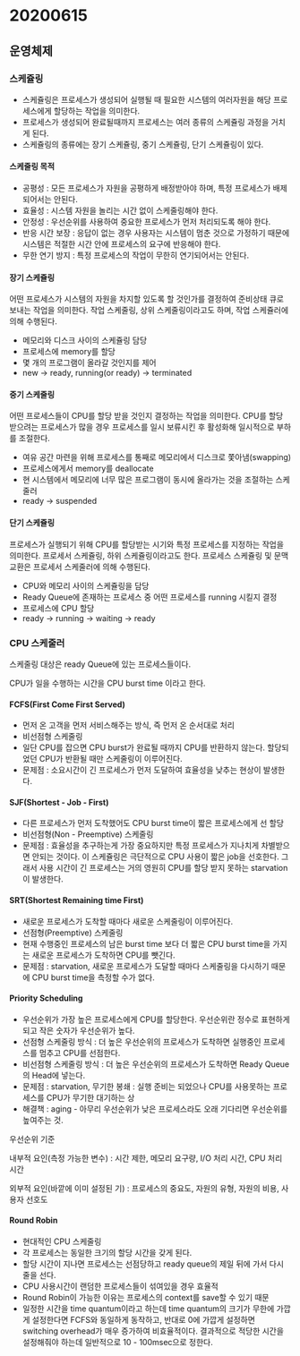 # 20200615

##  운영체제

###  스케쥴링

* 스케쥴링은 프로세스가 생성되어 실행될 때 필요한 시스템의 여러자원을 해당 프로세스에게 할당하는 작업을 의미한다. 
* 프로세스가 생성되어 완료될때까지 프로세스는 여러 종류의 스케쥴링 과정을 거치게 된다.
* 스케쥴링의 종류에는 장기 스케쥴링, 중기 스케쥴링, 단기 스케쥴링이 있다.

####  스케줄링 목적

*  공평성 : 모든 프로세스가 자원을 공평하게 배정받아야 하며, 특정 프로세스가 배제되어서는 안된다.
*  효율성 : 시스템 자원을 놀리는 시간 없이 스케줄링해야 한다.
* 안정성 : 우선순위를 사용하여 중요한 프로세스가 먼저 처리되도록 해야 한다.
*  반응 시간 보장 : 응답이 없는 경우 사용자는 시스템이 멈춘 것으로 가정하기 때문에 시스템은 적절한 시간 안에 프로세스의 요구에 반응해야 한다.
* 무한 연기 방지 : 특정 프로세스의 작업이 무한히 연기되어서는 안된다.

####  장기 스케쥴링

 어떤 프로세스가 시스템의 자원을 차지할  있도록 할 것인가를 결정하여 준비상태 큐로 보내는 작업을 의미한다. 작업 스케줄링, 상위 스케줄링이라고도 하며, 작업 스케쥴러에 의해 수행된다.

*  메모리와 디스크 사이의 스케쥴링 담당
* 프로세스에 memory를 할당
*  몇 개의 프로그램이 올라갈 것인지를 제어
* new -&gt; ready, running\(or ready\) -&gt; terminated

####  중기 스케줄링

 어떤 프로세스들이 CPU를 할당 받을 것인지 결정하는 작업을 의미한다. CPU를 할당 받으려는 프로세스가 많을 경우 프로세스를 일시 보류시킨 후 활성화해 일시적으로 부하를 조절한다.

*  여유 공간 마련을 위해 프로세스를 통째로 메모리에서 디스크로 쫓아냄\(swapping\)
* 프로세스에게서 memory를 deallocate
* 현 시스템에서 메모리에 너무 많은 프로그램이 동시에 올라가는 것을 조절하는 스케줄러
* ready -&gt; suspended

####  단기 스케쥴링

 프로세스가 실행되기 위해 CPU를 할당받는 시기와 특정 프로세스를 지정하는 작업을 의미한다. 프로세서 스케쥴링, 하위 스케쥴링이라고도 한다. 프로세스 스케쥴링 및 문맥 교환은 프로세서 스케줄러에 의해 수행된다.

*  CPU와 메모리 사이의 스케쥴링을 담당
* Ready Queue에 존재하는 프로세스 중 어떤 프로세스를 running 시킬지 결정
* 프로세스에 CPU 할당
* ready -&gt; running -&gt; waiting -&gt; ready

### CPU 스케줄러

 스케줄링 대상은 ready Queue에 있는 프로세스들이다.

CPU가 일을 수행하는 시간을 CPU burst time 이라고 한다.

#### FCFS\(First Come First Served\)

*  먼저 온 고객을 먼저 서비스해주는 방식, 즉 먼저 온 순서대로 처리
*  비선점형 스케줄링
*  일단 CPU를 잡으면 CPU burst가 완료될 때까지 CPU를 반환하지 않는다. 할당되었던 CPU가 반환될 때만 스케줄링이 이루어진다.
*  문제점 : 소요시간이 긴 프로세스가 먼저 도달하여 효율성을 낮추는 현상이 발생한다.

#### SJF\(Shortest - Job - First\)

*  다른 프로세스가 먼저 도착했어도 CPU burst time이 짧은 프로세스에게 선 할당
* 비선점형\(Non - Preemptive\) 스케줄링
* 문제점 : 효율성을 추구하는게 가장 중요하지만 특정 프로세스가 지나치게 차별받으면 안되는 것이다. 이 스케쥴링은 극단적으로 CPU 사용이 짧은 job을 선호한다. 그래서 사용 시간이 긴 프로세스는 거의 영원히 CPU를 할당 받지 못하는 starvation이 발생한다.

#### SRT\(Shortest Remaining time First\)

*  새로운 프로세스가 도착할 때마다 새로운 스케줄링이 이루어진다.
*  선점형\(Preemptive\) 스케줄링
* 현재 수행중인 프로세스의 남은 burst time 보다 더 짧은 CPU burst time을 가지는 새로운 프로세스가 도착하면 CPU를 뺏긴다.
* 문제점 : starvation, 새로운 프로세스가 도달할 때마다 스케줄링을 다시하기 때문에 CPU burst time을 측정할 수가 없다.

#### Priority Scheduling

*  우선순위가 가장 높은 프로세스에게 CPU를 할당한다. 우선순위란 정수로 표현하게 되고 작은 숫자가 우선순위가 높다.
* 선점형 스케줄링 방식 : 더 높은 우선순위의 프로세스가 도착하면 실행중인 프로세스를 멈추고 CPU를 선점한다.
* 비선점형 스케줄링 방식 : 더 높은 우선순위의 프로세스가 도착하면 Ready Queue의 Head에 넣는다.
* 문제점 : starvation, 무기한 봉쇄 : 실행 준비는 되었으나 CPU를 사용못하는 프로세스를 CPU가 무기한 대기하는 상
* 해결책 : aging - 아무리 우선순위가 낮은 프로세스라도 오래 기다리면 우선순위를 높여주는 것.

 우선순위 기준

 내부적 요인\(측정 가능한 변수\) : 시간 제한, 메모리 요구량, I/O 처리 시간, CPU 처리 시간

 외부적 요인\(바깥에 이미 설정된 기\) : 프로세스의 중요도, 자원의 유형, 자원의 비용, 사용자 선호도

####  Round Robin

*  현대적인 CPU 스케줄링
* 각 프로세스는 동일한 크기의 할당 시간을 갖게 된다.
* 할당 시간이 지나면 프로세스는 선점당하고 ready queue의 제일 뒤에 가서 다시 줄을 선다.
* CPU 사용시간이 랜덤한 프로세스들이 섞여있을 경우 효율적
* Round Robin이 가능한 이유는 프로세스의 context를 save할 수 있기 때문
* 일정한 시간을 time quantum이라고 하는데 time quantum의 크기가 무한에 가깝게 설정한다면 FCFS와 동일하게 동작하고, 반대로 0에 가깝게 설정하면 switching overhead가 매우 증가하여 비효율적이다. 결과적으로 적당한 시간을 설정해줘야 하는데 일반적으로 10 - 100msec으로 정한다.



